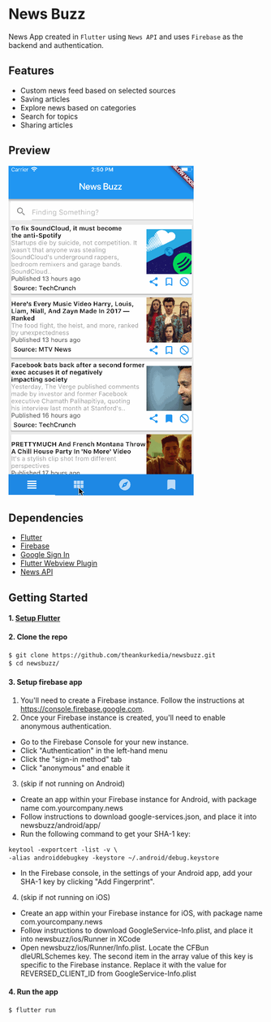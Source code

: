 # News Buzz

News App created in `Flutter` using `News API` and uses `Firebase` as the backend and authentication.


## Features

* Custom news feed based on selected sources
* Saving articles
* Explore news based on categories
* Search for topics
* Sharing articles


## Preview

![ios-demo](./screenshots/NewsBuzz.gif)


## Dependencies

* [Flutter](https://flutter.io/)
* [Firebase](https://github.com/flutter/plugins/blob/master/FlutterFire.md)
* [Google Sign In](https://github.com/flutter/plugins/tree/master/packages/google_sign_in)
* [Flutter Webview Plugin](https://github.com/dart-flitter/flutter_webview_plugin)
* [News API](https://newsapi.org/)


## Getting Started

#### 1. [Setup Flutter](https://flutter.io/setup/)
#### 2. Clone the repo
```sh
$ git clone https://github.com/theankurkedia/newsbuzz.git
$ cd newsbuzz/
```

#### 3. Setup firebase app
1. You'll need to create a Firebase instance. Follow the instructions at https://console.firebase.google.com.
2. Once your Firebase instance is created, you'll need to enable anonymous authentication.
  - Go to the Firebase Console for your new instance.
  - Click "Authentication" in the left-hand menu
  - Click the "sign-in method" tab
  - Click "anonymous" and enable it
3. (skip if not running on Android) 
- Create an app within your Firebase instance for Android, with package name com.yourcompany.news 
- Follow instructions to download google-services.json, and place it into newsbuzz/android/app/
- Run the following command to get your SHA-1 key:
```
keytool -exportcert -list -v \
-alias androiddebugkey -keystore ~/.android/debug.keystore
```
- In the Firebase console, in the settings of your Android app, add your SHA-1 key by clicking "Add Fingerprint".
4. (skip if not running on iOS) 
- Create an app within your Firebase instance for iOS, with package name com.yourcompany.news
- Follow instructions to download GoogleService-Info.plist, and place it into newsbuzz/ios/Runner in XCode
- Open newsbuzz/ios/Runner/Info.plist. Locate the CFBun
dleURLSchemes key. The second item in the array value of this key is specific to the Firebase instance. Replace it with the value for REVERSED_CLIENT_ID from GoogleService-Info.plist

#### 4. Run the app
```sh
$ flutter run
```
